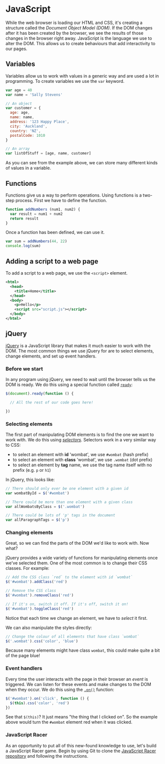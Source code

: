# JavaScript

While the web browser is loading our HTML and CSS, it's creating a structure called the _Document Object Model (DOM)_. If the DOM changes after it has been created by the browser, we see the results of those changes in the browser right away. JavaScript is the language we use to alter the DOM. This allows us to create behaviours that add interactivity to our pages.

## Variables

Variables allow us to work with values in a generic way and are used a lot in programming. To create variables we use the `var` keyword.

```js
var age = 40
var name = 'Sally Stevens'

// An object
var customer = {
  age: age,
  name: name,
  address: '123 Happy Place',
  city: 'Auckland',
  country: 'NZ',
  postalCode: 1010
}

// An array
var listOfStuff = [age, name, customer]
```

As you can see from the example above, we can store many different kinds of values in a variable.


## Functions

Functions give us a way to perform operations. Using functions is a two-step process. First we have to define the function.

```js
function addNumbers (num1, num2) {
  var result = num1 + num2
  return result
}
```

Once a function has been defined, we can use it. 

```js
var sum = addNumbers(44, 22)
console.log(sum)
```


## Adding a script to a web page

To add a script to a web page, we use the `<script>` element.

```xml
<html>
  <head>
    <title>Home</title>
  </head>
  <body>
    <p>Hello</p>
    <script src="script.js"></script>
  </body>
</html>
```


## jQuery

[jQuery](http://jquery.com) is a JavaScript library that makes it much easier to work with the DOM. The most common things we use jQuery for are to select elements, change elements, and set up event handlers.


### Before we start

In any program using jQuery, we need to wait until the browser tells us the DOM is ready. We do this using a special function called [`ready`](https://learn.jquery.com/using-jquery-core/document-ready/):

```js
$(document).ready(function () {

  // All the rest of our code goes here!

})
```


### Selecting elements

The first part of manipulating DOM elements is to find the one we want to work with. We do this using [_selectors_](https://api.jquery.com/category/selectors/). Selectors work in a very similar way to CSS:

 - to select an element with **id** 'wombat', we use `#wombat` (hash prefix)
 - to select an element with **class** 'wombat', we use `.wombat` (dot prefix)
 - to select an element by **tag** name, we use the tag name itself with no prefix (e.g. `p` or `h1`)

In jQuery, this looks like:

```js
// There should only ever be one element with a given id
var wombatById = $('#wombat')

// There could be more than one element with a given class
var allWombatsByClass = $('.wombat')

// There could be lots of 'p' tags in the document
var allParagraphTags = $('p')
```


### Changing elements

Great, so we can find the parts of the DOM we'd like to work with. Now what?

jQuery provides a wide variety of functions for manipulating elements once we've selected them. One of the most common is to change their CSS classes. For example:

```js
// Add the CSS class `red` to the element with id `wombat`
$('#wombat').addClass('red')

// Remove the CSS class
$('#wombat').removeClass('red')

// If it's on, switch it off. If it's off, switch it on!
$('#wombat').toggleClass('red')
```

Notice that each time we change an element, we have to _select_ it first.

We can also manipulate the styles directly:

```js
// Change the colour of all elements that have class `wombat`
$('.wombat').css('color', 'blue')
```

Because many elements might have class `wombat`, this could make quite a bit of the page blue!


### Event handlers

Every time the user interacts with the page in their browser an _event_ is triggered. We can listen for these events and make changes to the DOM when they occur. We do this using the [`.on()`](http://api.jquery.com/on/) function:

```js
$('#wombat').on('click', function () {
  $(this).css('color', 'red')  
})
```

See that `$(this)`? It just means "the thing that I clicked on". So the example above would turn the `#wombat` element red when it was clicked.

### JavaScript Racer

As an opportunity to put all of this new-found knowledge to use, let's build a JavaScript Racer game. Begin by using Git to clone the [JavaScript Racer repository](https://github.com/dev-academy-challenges/javascript-racer) and following the instructions.
